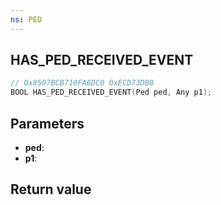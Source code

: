 ```yaml
---
ns: PED
---
```

## HAS_PED_RECEIVED_EVENT

```c
// 0x8507BCB710FA6DC0 0xECD73DB0
BOOL HAS_PED_RECEIVED_EVENT(Ped ped, Any p1);
```


## Parameters
* **ped**: 
* **p1**: 

## Return value
